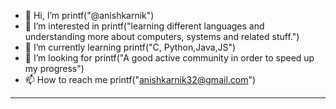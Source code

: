 - 👋 Hi, I’m printf("@anishkarnik")
- 👀 I’m interested in printf("learning different languages and understanding more about computers, systems and related stuff.")
- 🌱 I’m currently learning printf("C, Python,Java,JS")
- 💞️ I’m looking for printf("A good active community in order to speed up my progress")
- 📫 How to reach me printf("anishkarnik32@gmail.com") 
------------------
<!---
anishkarnik/anishkarnik is a ✨ special ✨ repository because its `README.md` (this file) appears on your GitHub profile.
You can click the Preview link to take a look at your changes.
--->
